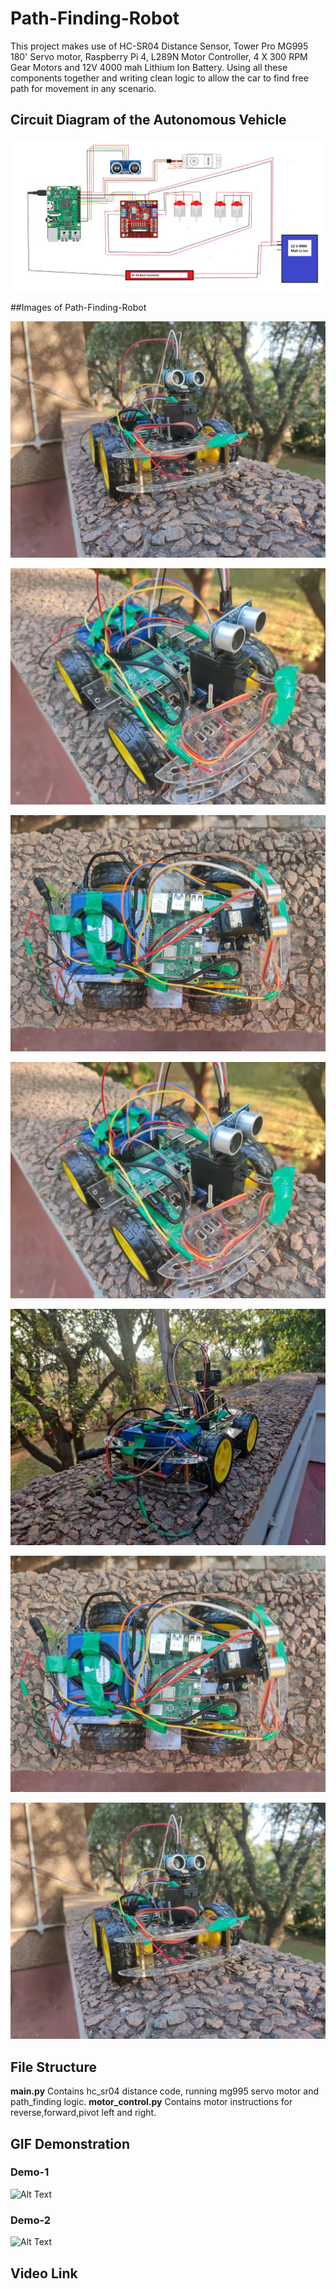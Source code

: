 # Path-Finding-Robot

This project makes use of HC-SR04 Distance Sensor, Tower Pro MG995 180' Servo motor, Raspberry Pi 4, L289N Motor Controller, 4 X 300 RPM Gear Motors and 12V 4000 mah Lithium Ion Battery. Using all these components together and writing clean logic to allow the car to find free path for movement in any scenario. 

## Circuit Diagram of the Autonomous Vehicle
![alt text](https://github.com/nogifeet/Path-Finding-Robot/blob/main/Resources/circuit_diagram.PNG "Circuit Diagram")

##Images of Path-Finding-Robot

![alt text](https://github.com/nogifeet/Path-Finding-Robot/blob/main/Resources/car_1%20(1).jpeg "Image_1")

![alt text](https://github.com/nogifeet/Path-Finding-Robot/blob/main/Resources/car_1%20(2).jpeg "Image_2")

![alt text](https://github.com/nogifeet/Path-Finding-Robot/blob/main/Resources/car_1%20(3).jpeg "Image_3")

![alt text](https://github.com/nogifeet/Path-Finding-Robot/blob/main/Resources/car_1%20(4).jpeg "Image_4")

![alt text](https://github.com/nogifeet/Path-Finding-Robot/blob/main/Resources/car_1%20(5).jpeg "Image_5")

![alt text](https://github.com/nogifeet/Path-Finding-Robot/blob/main/Resources/car_1%20(6).jpeg "Image_6")

![alt text](https://github.com/nogifeet/Path-Finding-Robot/blob/main/Resources/car_1%20(7).jpeg "Image_7")

## File Structure
**main.py** Contains hc_sr04 distance code, running mg995 servo motor and path_finding logic.
**motor_control.py** Contains motor instructions for reverse,forward,pivot left and right.

## GIF Demonstration

### Demo-1
![Alt Text](https://github.com/nogifeet/Path-Finding-Robot/blob/main/project-gif-min.gif)

### Demo-2
![Alt Text](https://github.com/nogifeet/Path-Finding-Robot/blob/main/gif-demo_2.gif)

## Video Link



